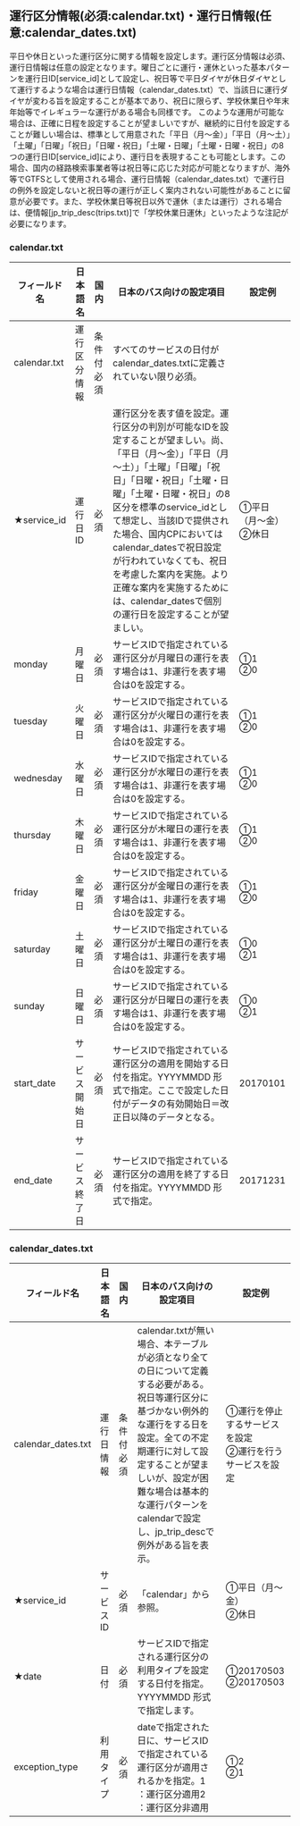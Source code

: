 ## 運行区分情報(必須:calendar.txt)・運行日情報(任意:calendar_dates.txt)
平日や休日といった運行区分に関する情報を設定します。運行区分情報は必須、運行日情報は任意の設定となります。曜日ごとに運行・運休といった基本パターンを運行日ID[service_id]として設定し、祝日等で平日ダイヤが休日ダイヤとして運行するような場合は運行日情報（calendar_dates.txt）で、当該日に運行ダイヤが変わる旨を設定することが基本であり、祝日に限らず、学校休業日や年末年始等でイレギュラーな運行がある場合も同様です。
このような運用が可能な場合は、正確に日程を設定することが望ましいですが、継続的に日付を設定することが難しい場合は、標準として用意された「平日（月〜金）」「平日（月〜土）」「土曜」「日曜」「祝日」「日曜・祝日」「土曜・日曜」「土曜・日曜・祝日」の8つの運行日ID[service_id]により、運行日を表現することも可能とします。この場合、国内の経路検索事業者等は祝日等に応じた対応が可能となりますが、海外等でGTFSとして使用される場合、運行日情報（calendar_dates.txt）で運行日の例外を設定しないと祝日等の運行が正しく案内されない可能性があることに留意が必要です。また、学校休業日等祝日以外で運休（または運行）される場合は、便情報[jp_trip_desc(trips.txt)]で「学校休業日運休」といったような注記が必要になります。

### calendar.txt

| フィールド名 | 日本語名 | 国内 | 日本のバス向けの設定項目 | 設定例 |
|--------------|----------------|------------|-------------|----------------------|
| calendar.txt | 運行区分情報 | 条件付必須 | すべてのサービスの日付がcalendar_dates.txtに定義されていない限り必須。 |  |
| ★service_id | 運行日ID | 必須 | 運行区分を表す値を設定。運行区分の判別が可能なIDを設定することが望ましい。尚、「平日（月～金）」「平日（月～土）」「土曜」「日曜」「祝日」「日曜・祝日」「土曜・日曜」「土曜・日曜・祝日」の8区分を標準のservice_idとして想定し、当該IDで提供された場合、国内CPにおいてはcalendar_datesで祝日設定が行われていなくても、祝日を考慮した案内を実施。より正確な案内を実施するためには、calendar_datesで個別の運行日を設定することが望ましい。 | ①平日（月～金）<br>②休日 |
| monday | 月曜日 | 必須 | サービスIDで指定されている運行区分が月曜日の運行を表す場合は1、非運行を表す場合は0を設定する。 | ①1<br>②0 |
| tuesday | 火曜日 | 必須 | サービスIDで指定されている運行区分が火曜日の運行を表す場合は1、非運行を表す場合は0を設定する。 | ①1<br>②0 |
| wednesday | 水曜日 | 必須 | サービスIDで指定されている運行区分が水曜日の運行を表す場合は1、非運行を表す場合は0を設定する。 | ①1<br>②0 |
| thursday | 木曜日 | 必須 | サービスIDで指定されている運行区分が木曜日の運行を表す場合は1、非運行を表す場合は0を設定する。 | ①1<br>②0 |
| friday | 金曜日 | 必須 | サービスIDで指定されている運行区分が金曜日の運行を表す場合は1、非運行を表す場合は0を設定する。 | ①1<br>②0 |
| saturday | 土曜日 | 必須 | サービスIDで指定されている運行区分が土曜日の運行を表す場合は1、非運行を表す場合は0を設定する。 | ①0<br>②1 |
| sunday | 日曜日 | 必須 | サービスIDで指定されている運行区分が日曜日の運行を表す場合は1、非運行を表す場合は0を設定する。 | ①0<br>②1 |
| start_date | サービス開始日 | 必須 | サービスIDで指定されている運行区分の適用を開始する日付を指定。YYYYMMDD 形式で指定。ここで設定した日付がデータの有効開始日＝改正日以降のデータとなる。 | 20170101 |
| end_date | サービス終了日 | 必須 | サービスIDで指定されている運行区分の適用を終了する日付を指定。YYYYMMDD 形式で指定。 | 20171231 |

### calendar_dates.txt

| フィールド名 | 日本語名 | 国内 | 日本のバス向けの設定項目 | 設定例 |
|--------------------|-------------|------------|---------|-----------------------------|
| calendar_dates.txt | 運行日情報 | 条件付必須 | calendar.txtが無い場合、本テーブルが必須となり全ての日について定義する必要がある。祝日等運行区分に基づかない例外的な運行をする日を設定。全ての不定期運行に対して設定することが望ましいが、設定が困難な場合は基本的な運行パターンをcalendarで設定し、jp_trip_descで例外がある旨を表示。 | ①運行を停止するサービスを設定<br>②運行を行うサービスを設定 |
| ★service_id | サービス ID | 必須 | 「calendar」から参照。 | ①平日（月～金）<br>②休日 |
| ★date | 日付 | 必須 | サービスIDで指定される運行区分の利用タイプを設定する日付を指定。YYYYMMDD 形式で指定します。 | ①20170503<br>②20170503 |
| exception_type | 利用タイプ | 必須 | dateで指定された日に、サービスIDで指定されている運行区分が適用されるかを指定。1 ：運行区分適用2 ：運行区分非適用 | ①2<br>②1 |

